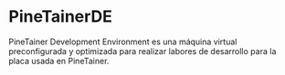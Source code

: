 # PineTainerDE
PineTainer Development Environment es una máquina virtual preconfigurada y optimizada para realizar labores de desarrollo para la placa usada en PineTainer.
